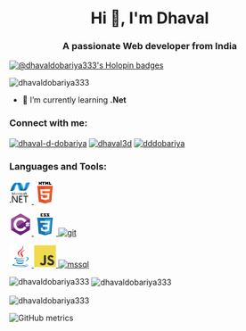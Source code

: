 <h1 align="center">Hi 👋, I'm Dhaval</h1>
<h3 align="center">A passionate Web developer from India</h3>

[![@dhavaldobariya333's Holopin badges](https://holopin.me/dhavaldobariya333)](https://holopin.io/@dhavaldobariya333)

<p align="left"> <img src="https://komarev.com/ghpvc/?username=dhavaldobariya333&label=Profile%20views&color=0e75b6&style=flat" alt="dhavaldobariya333" /> </p>

- 🌱 I’m currently learning **.Net**

<h3 align="left">Connect with me:</h3>
<p align="left">
<a href="https://linkedin.com/in/dhaval-d-dobariya" target="blank"><img align="center" src="https://raw.githubusercontent.com/rahuldkjain/github-profile-readme-generator/master/src/images/icons/Social/linked-in-alt.svg" alt="dhaval-d-dobariya" height="30" width="40" /></a>
<a href="https://dev.to/dhaval3d" target="blank"><img align="center" src="https://raw.githubusercontent.com/rahuldkjain/github-profile-readme-generator/master/src/images/icons/Social/devto.svg" alt="dhaval3d" height="30" width="40" /></a>
<a href="https://twitter.com/dddobariya" target="blank"><img align="center" src="https://raw.githubusercontent.com/rahuldkjain/github-profile-readme-generator/master/src/images/icons/Social/twitter.svg" alt="dddobariya" height="30" width="40" /></a>
</p>

<h3 align="left">Languages and Tools:</h3>
 <a href="https://dotnet.microsoft.com/" target="_blank" rel="noreferrer"> <img src="https://raw.githubusercontent.com/devicons/devicon/master/icons/dot-net/dot-net-original-wordmark.svg" alt="dotnet" width="40" height="40"/> </a> <a href="https://www.w3.org/html/" target="_blank" rel="noreferrer"> <img src="https://raw.githubusercontent.com/devicons/devicon/master/icons/html5/html5-original-wordmark.svg" alt="html5" width="40" height="40"/> </a> 
<p align="left"> <a href="https://www.w3schools.com/cs/" target="_blank" rel="noreferrer"> 
<img src="https://raw.githubusercontent.com/devicons/devicon/master/icons/csharp/csharp-original.svg" alt="csharp" width="40" height="40"/> </a> 
<a href="https://www.w3schools.com/css/" target="_blank" rel="noreferrer"> <img src="https://raw.githubusercontent.com/devicons/devicon/master/icons/css3/css3-original-wordmark.svg" alt="css3" width="40" height="40"/> </a> <a href="https://git-scm.com/" target="_blank" rel="noreferrer"> <img src="https://www.vectorlogo.zone/logos/git-scm/git-scm-icon.svg" alt="git" width="40" height="40"/> </a> 
  
  <a href="https://www.java.com" target="_blank" rel="noreferrer"> <img src="https://raw.githubusercontent.com/devicons/devicon/master/icons/java/java-original.svg" alt="java" width="40" height="40"/> </a> 
  <a href="https://developer.mozilla.org/en-US/docs/Web/JavaScript" target="_blank" rel="noreferrer"> <img src="https://raw.githubusercontent.com/devicons/devicon/master/icons/javascript/javascript-original.svg" alt="javascript" width="40" height="40"/> </a> 
  <a href="https://www.microsoft.com/en-us/sql-server" target="_blank" rel="noreferrer"> <img src="https://www.svgrepo.com/show/303229/microsoft-sql-server-logo.svg" alt="mssql" width="40" height="40"/> </a> </p>

<p><img align="left" src="https://github-readme-stats.vercel.app/api/top-langs?username=dhavaldobariya333&show_icons=true&locale=en&layout=compact" alt="dhavaldobariya333" /></p>

<p>&nbsp;<img align="center" src="https://github-readme-stats.vercel.app/api?username=dhavaldobariya333&show_icons=true&locale=en" alt="dhavaldobariya333" /></p>

<p><img align="center" src="https://github-readme-streak-stats.herokuapp.com/?user=dhavaldobariya333&" alt="dhavaldobariya333" /></p>

![GitHub metrics](https://metrics.lecoq.io/DhavalDobariya333)  
